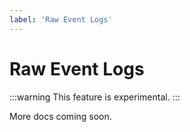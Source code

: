 ```yaml
---
label: 'Raw Event Logs'
---
```

# Raw Event Logs

:::warning
This feature is experimental.
:::

More docs coming soon.
